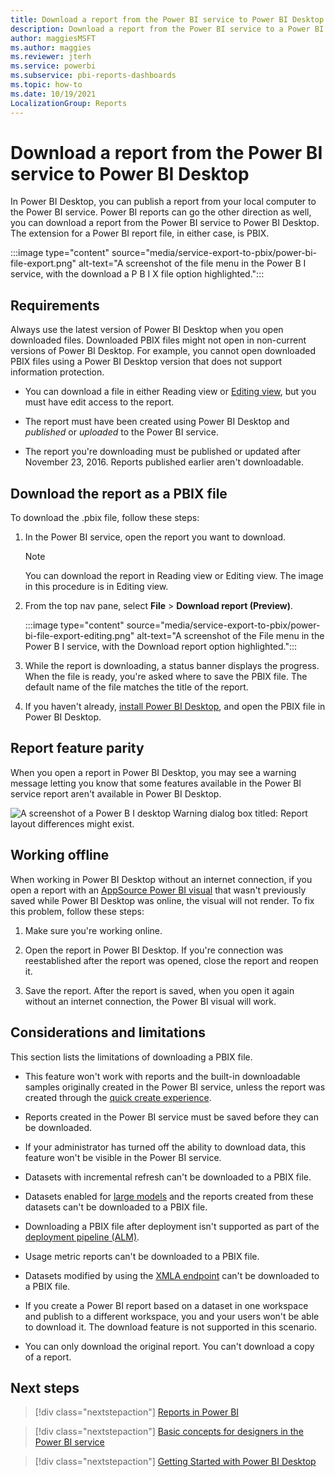 ```yaml
---
title: Download a report from the Power BI service to Power BI Desktop
description: Download a report from the Power BI service to a Power BI Desktop file
author: maggiesMSFT
ms.author: maggies
ms.reviewer: jterh
ms.service: powerbi
ms.subservice: pbi-reports-dashboards
ms.topic: how-to
ms.date: 10/19/2021
LocalizationGroup: Reports
---
```

# Download a report from the Power BI service to Power BI Desktop

In Power BI Desktop, you can publish a report from your local computer to the Power BI service. Power BI reports can go the other direction as well, you can download a report from the Power BI service to Power BI Desktop. The extension for a Power BI report file, in either case, is PBIX.

:::image type="content" source="media/service-export-to-pbix/power-bi-file-export.png" alt-text="A screenshot of the file menu in the Power B I service, with the download a P B I X file option highlighted.":::

## Requirements

Always use the latest version of Power BI Desktop when you open downloaded files. Downloaded PBIX files might not open in non-current versions of Power BI Desktop. For example, you cannot open downloaded PBIX files using a Power BI Desktop version that does not support information protection.

* You can download a file in either Reading view or [Editing view](./service-interact-with-a-report-in-editing-view.md), but you must have edit access to the report.

* The report must have been created using Power BI Desktop and *published* or *uploaded* to the Power BI service.

* The report you're downloading must be published or updated after November 23, 2016. Reports published earlier aren't downloadable.

## Download the report as a PBIX file

To download the .pbix file, follow these steps:

1. In the Power BI service, open the report you want to download. 

    >[!NOTE]
    >You can download the report in Reading view or Editing view. The image in this procedure is in Editing view.

2. From the top nav pane, select **File** > **Download report (Preview)**.

   :::image type="content" source="media/service-export-to-pbix/power-bi-file-export-editing.png" alt-text="A screenshot of the File menu in the Power B I service, with the Download report option highlighted.":::

3. While the report is downloading, a status banner displays the progress. When the file is ready, you're asked where to save the PBIX file. The default name of the file matches the title of the report.

4. If you haven't already, [install Power BI Desktop](../fundamentals/desktop-get-the-desktop.md), and open the PBIX file in Power BI Desktop.

## Report feature parity

When you open a report in Power BI Desktop, you may see a warning message letting you know that some features available in the Power BI service report aren't available in Power BI Desktop.

![A screenshot of a Power B I desktop Warning dialog box titled: Report layout differences might exist.](media/service-export-to-pbix/power-bi-export-to-pbix_2.png)

## Working offline

When working in Power BI Desktop without an internet connection, if you open a report with an [AppSource Power BI visual](./../developer/visuals/power-bi-custom-visuals.md#appsource-power-bi-visuals) that wasn't previously saved while Power BI Desktop was online, the visual will not render. To fix this problem, follow these steps:

1. Make sure you're working online.

2. Open the report in Power BI Desktop. If you're connection was reestablished after the report was opened, close the report and reopen it.

3. Save the report. After the report is saved, when you open it again without an internet connection, the Power BI visual will work.

## Considerations and limitations

This section lists the limitations of downloading a PBIX file.

* This feature won't work with reports and the built-in downloadable samples originally created in the Power BI service, unless the report was created through the [quick create experience](./service-quick-create-report.md).

* Reports created in the Power BI service must be saved before they can be downloaded.

* If your administrator has turned off the ability to download data, this feature won't be visible in the Power BI service.

* Datasets with incremental refresh can't be downloaded to a PBIX file.

* Datasets enabled for [large models](../admin/service-premium-large-models.md) and the reports created from these datasets can't be downloaded to a PBIX file.

* Downloading a PBIX file after deployment isn't supported as part of the [deployment pipeline (ALM)](./deployment-pipelines-process.md#considerations-and-limitations).

* Usage metric reports can't be downloaded to a PBIX file.

* Datasets modified by using the [XMLA endpoint](../admin/service-premium-connect-tools.md) can't be downloaded to a PBIX file.

* If you create a Power BI report based on a dataset in one workspace and publish to a different workspace, you and your users won't be able to download it. The download feature is not supported in this scenario.

* You can only download the original report. You can't download a copy of a report.

## Next steps

> [!div class="nextstepaction"]
> [Reports in Power BI](../consumer/end-user-reports.md)

> [!div class="nextstepaction"]
> [Basic concepts for designers in the Power BI service](../fundamentals/service-basic-concepts.md)

> [!div class="nextstepaction"]
> [Getting Started with Power BI Desktop](../fundamentals/desktop-getting-started.md)
